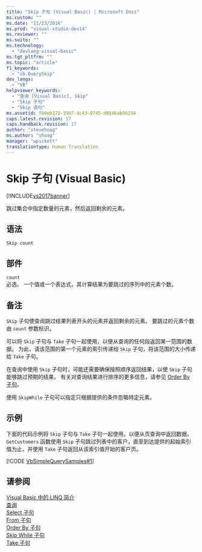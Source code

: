```yaml
---
title: "Skip 子句 (Visual Basic) | Microsoft Docs"
ms.custom: ""
ms.date: "11/23/2016"
ms.prod: "visual-studio-dev14"
ms.reviewer: ""
ms.suite: ""
ms.technology: 
  - "devlang-visual-basic"
ms.tgt_pltfrm: ""
ms.topic: "article"
f1_keywords: 
  - "vb.QuerySkip"
dev_langs: 
  - "VB"
helpviewer_keywords: 
  - "查询 [Visual Basic], Skip"
  - "Skip 子句"
  - "Skip 语句"
ms.assetid: f00eb172-3907-4c43-9745-d8546ab86234
caps.latest.revision: 17
caps.handback.revision: 17
author: "stevehoag"
ms.author: "shoag"
manager: "wpickett"
translationtype: Human Translation
---
```

# Skip 子句 (Visual Basic)
[!INCLUDE[vs2017banner](../../../csharp/includes/vs2017banner.md)]

跳过集合中指定数量的元素，然后返回剩余的元素。  
  
## 语法  
  
```  
Skip count  
```  
  
## 部件  
 `count`  
 必选。  一个值或一个表达式，其计算结果为要跳过的序列中的元素个数。  
  
## 备注  
 `Skip` 子句使查询跳过结果列表开头的元素并返回剩余的元素。  要跳过的元素个数由 `count` 参数标识。  
  
 可以将 `Skip` 子句与 `Take` 子句一起使用，以便从查询的任何段返回某一范围的数据。  为此，请该范围的第一个元素的索引传递给 `Skip` 子句，将该范围的大小传递给 `Take` 子句。  
  
 在查询中使用 `Skip` 子句时，可能还需要确保按照顺序返回结果，以使 `Skip` 子句能够跳过预期的结果。  有关对查询结果进行排序的更多信息，请参见 [Order By 子句](../../../visual-basic/language-reference/queries/order-by-clause.md)。  
  
 使用 `SkipWhile` 子句可以指定只根据提供的条件忽略特定元素。  
  
## 示例  
 下面的代码示例将 `Skip` 子句与 `Take` 子句一起使用，以便从页查询中返回数据。  `GetCustomers` 函数使用 `Skip` 子句跳过列表中的客户，直至到达提供的起始索引值为止，并使用 `Take` 子句返回从该索引值开始的客户页。  
  
 [!CODE [VbSimpleQuerySamples#1](../CodeSnippet/VS_Snippets_VBCSharp/VbSimpleQuerySamples#1)]  
  
## 请参阅  
 [Visual Basic 中的 LINQ 简介](../../../visual-basic/programming-guide/language-features/linq/introduction-to-linq.md)   
 [查询](../../../visual-basic/language-reference/queries/queries.md)   
 [Select 子句](../../../visual-basic/language-reference/queries/select-clause.md)   
 [From 子句](../../../visual-basic/language-reference/queries/from-clause.md)   
 [Order By 子句](../../../visual-basic/language-reference/queries/order-by-clause.md)   
 [Skip While 子句](../../../visual-basic/language-reference/queries/skip-while-clause.md)   
 [Take 子句](../../../visual-basic/language-reference/queries/take-clause.md)